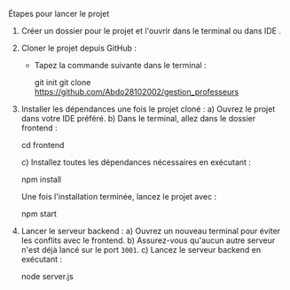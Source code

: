 Étapes pour lancer le projet
1. Créer un dossier pour le projet et l'ouvrir dans le terminal ou dans IDE .
2. Cloner le projet depuis GitHub :
   - Tapez la commande suivante dans le terminal :
  
     git init
     git clone https://github.com/Abdo28102002/gestion_professeurs

3. Installer les dépendances une fois le projet cloné :
   a) Ouvrez le projet dans votre IDE préféré.
   b) Dans le terminal, allez dans le dossier frontend :

     cd frontend

   c) Installez toutes les dépendances nécessaires en exécutant :

     npm install

      Une fois l'installation terminée, lancez le projet avec :

     npm start

4. Lancer le serveur backend :
   a) Ouvrez un nouveau terminal pour éviter les conflits avec le frontend.
   b) Assurez-vous qu'aucun autre serveur n'est déjà lancé sur le port `3001`.
   c) Lancez le serveur backend en exécutant :

     node server.js
